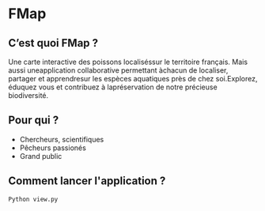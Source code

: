 # FMap

## C’est quoi FMap ?
Une carte interactive des poissons localiséssur le territoire français. Mais aussi uneapplication collaborative permettant àchacun de localiser, partager et apprendresur les espèces aquatiques près de chez soi.Explorez, éduquez vous et contribuez à lapréservation de notre précieuse biodiversité.

## Pour qui ?
- Chercheurs, scientifiques
- Pêcheurs passionés
- Grand public

## Comment lancer l'application ?
``Python view.py``
